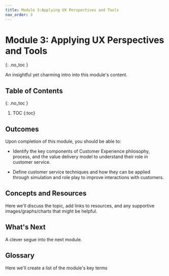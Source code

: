 ```yaml
---
title: Module 3:Applying UX Perspectives and Tools
nav_order: 3
---
```


<!--prettier-ignore-start-->

# Module 3: Applying UX Perspectives and Tools

{: .no_toc }

An insightful yet charming intro into this module's content.

## Table of Contents

{: .no_toc }

1. TOC
   {:toc}

## Outcomes

Upon completion of this module, you should be able to:

- Identify the key components of Customer Experience philosophy, process, and the value delivery model to understand their role in customer service.

- Define customer service techniques and how they can be applied through simulation and role play to improve interactions with customers.

## Concepts and Resources

Here we'll discuss the topic, add links to resources, and any supportive images/graphs/charts that might be helpful.

## What's Next

A clever segue into the next module.

## Glossary

Here we'll create a list of the module's key terms

